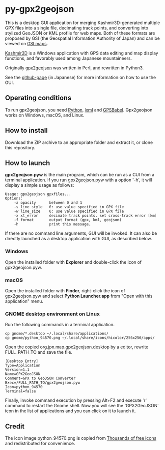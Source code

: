 # py-gpx2geojson
This is a desktop GUI application for merging Kashmir3D-generated multiple GPX files into a single file, decimating track points, and converting into stylized GeoJSON or KML profile for web maps. Both of these formats are proposed by GSI (the Geospatial Information Authority of Japan) and can be viewed on [GSI maps](https://maps.gsi.go.jp/).

[Kashmir3D](http://www.kashmir3d.com/) is a Windows application with GPS data editing and map display functions, and favorably used among Japanese mountaineers.

Originally [gpx2geojson](https://github.com/anineco/gpx2geojson) was written in Perl, and rewritten in Python3.

See the [github-page](https://anineco.github.io/py-gpx2geojson/) (in Japanese) for more information on how to use the GUI.

## Operating conditions
To run gpx2geojson, you need [Python](https://www.python.org/), [lxml](https://lxml.de) and [GPSBabel](https://www.gpsbabel.org/). Gpx2geojson works on Windows, macOS, and Linux.

## How to install
Download the ZIP archive to an appropriate folder and extract it, or clone this repository.

## How to launch
**gpx2geojson.pyw** is the main program, which can be run as a CUI from a terminal application. If you run gpx2geojson.pyw with a option '-h', it will display a simple usage as follows:
```
Usage: gpx2geojson gpxfiles...
Options:
    -a opacity      between 0 and 1
    -s line_style   0: use value specified in GPX file
    -w line_size    0: use value specified in GPX file
    -x xt_error     decimate track points. set cross-track error [km]
    -f format       output format (gpx, kml, geojson)
    -h              print this message.
```
If there are no command line arguments, GUI will be invoked. It can also be directly launched as a desktop application with GUI, as described below.

### Windows
Open the installed folder with **Explorer** and double-click the icon of gpx2geojson.pyw.

### macOS
Open the installed folder with **Finder**, right-click the icon of gpx2geojson.pyw and select **Python Launcher.app** from "Open with this application" menu.

### GNOME desktop environment on Linux
Run the following commands in a terminal application.
```
cp gnome/*.desktop ~/.local/share/applications/
cp gnome/python_94570.png ~/.local/share/icons/hicolor/256x256/apps/
```
Open the copied org.jpn.map.gpx2geojson.desktop by a editor, rewrite FULL_PATH_TO and save the file.
```
[Desktop Entry]
Type=Application
Version=1.1
Name=GPX2GeoJSON
Comment=GPX to GeoJSON Converter
Exec=/FULL_PATH_TO/gpx2geojson.pyw
Icon=python_94570
Terminal=false
```
Finally, invoke command execution by pressing Alt+F2 and execute 'r' command to restart the Gnome shell. Now you will see the 'GPX2GeoJSON' icon in the list of applications and you can click on it to launch it.

## Credit
The icon image python_94570.png is copied from [Thousands of free icons](https://icon-icons.com/) and redistributed for convenience.
